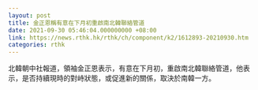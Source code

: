 ```yaml
---
layout: post
title: 金正恩稱有意在下月初重啟南北韓聯絡管道
date: 2021-09-30 05:46:04.000000000 +08:00
link: https://news.rthk.hk/rthk/ch/component/k2/1612893-20210930.htm
categories: rthk
---
```


北韓朝中社報道，領袖金正恩表示，有意在下月初，重啟南北韓聯絡管道，他表示，是否持續現時的對峙狀態，或促進新的關係，取決於南韓一方。
